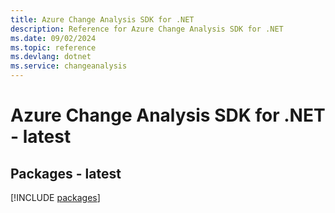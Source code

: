 ```yaml
---
title: Azure Change Analysis SDK for .NET
description: Reference for Azure Change Analysis SDK for .NET
ms.date: 09/02/2024
ms.topic: reference
ms.devlang: dotnet
ms.service: changeanalysis
---
```

# Azure Change Analysis SDK for .NET - latest
## Packages - latest
[!INCLUDE [packages](change-analysis-index.md)]